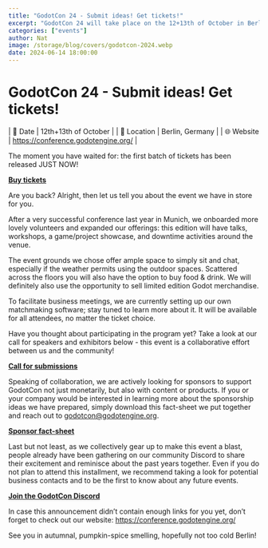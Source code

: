 ```yaml
---
title: "GodotCon 24 - Submit ideas! Get tickets!"
excerpt: "GodotCon 24 will take place on the 12+13th of October in Berlin, Germany. The first batch of tickets as well as the call for speakers and exhibitors just went live. Sponsors welcome."
categories: ["events"]
author: Nat
image: /storage/blog/covers/godotcon-2024.webp
date: 2024-06-14 18:00:00
---
```


# GodotCon 24 - Submit ideas! Get tickets!

| 📅 Date     | 12th+13th of October                |
| 📍 Location | Berlin, Germany                     |
| 🌐 Website  | https://conference.godotengine.org/ |

The moment you have waited for: the first batch of tickets has been released JUST NOW! 

[**Buy tickets**](https://tickets.godotengine.org/foundation/godotcon-24/)

Are you back? Alright, then let us tell you about the event we have in store for you. 

After a very successful conference last year in Munich, we onboarded more lovely volunteers and expanded our offerings: this edition will have talks, workshops, a game/project showcase, and downtime activities around the venue.

The event grounds we chose offer ample space to simply sit and chat, especially if the weather permits using the outdoor spaces. Scattered across the floors you will also have the option to buy food & drink. We will definitely also use the opportunity to sell limited edition Godot merchandise.

To facilitate business meetings, we are currently setting up our own matchmaking software; stay tuned to learn more about it. It will be available for all attendees, no matter the ticket choice. 

Have you thought about participating in the program yet? Take a look at our call for speakers and exhibitors below - this event is a collaborative effort between us and the community!

[**Call for submissions**](https://talks.godotengine.org/godotcon-24/cfp) 

Speaking of collaboration, we are actively looking for sponsors to support GodotCon not just monetarily, but also with content or products. If you or your company would be interested in learning more about the sponsorship ideas we have prepared, simply download this fact-sheet we put together and reach out to [godotcon@godotengine.org](mailto:godotcon@godotengine.org).

[**Sponsor fact-sheet**]()

Last but not least, as we collectively gear up to make this event a blast, people already have been gathering on our community Discord to share their excitement and reminisce about the past years together. 
Even if you do not plan to attend this installment, we recommend taking a look for potential business contacts and to be the first to know about any future events.

[**Join the GodotCon Discord**](https://discord.gg/nAcE7msd5H)

In case this announcement didn’t contain enough links for you yet, don’t forget to check out our website: https://conference.godotengine.org/ 

See you in autumnal, pumpkin-spice smelling, hopefully not too cold Berlin!